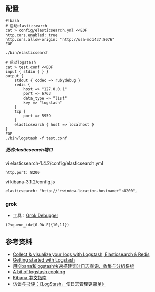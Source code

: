 ## 配置
```
#!bash
# 启动elasticsearch
cat > config/elasticsearch.yml <<EOF
http.cors.enabled: true
http.cors.allow-origin: "http://usa-mob437:8076"
EOF

./bin/elasticsearch

# 启动logstash
cat > test.conf <<EOF
input { stdin { } }
output {
    stdout { codec => rubydebug }
    redis {
        host => "127.0.0.1"
        port => 6763
        data_type => "list"
        key => "logstash"
    }
    tcp {
        port => 5959
    }
    elasticsearch { host => localhost }
}
EOF
./bin/logstash -f test.conf
```

##### 更改elasticsearch端口
vi elasticsearch-1.4.2/config/elasticsearch.yml  
```
http.port: 8200
```

vi kibana-3.1.2/config.js
```
elasticsearch: "http://"+window.location.hostname+":8200",
```

### grok
* 工具：[Grok Debugger](http://grokdebug.herokuapp.com)

```
(?<queue_id>[0-9A-F]{10,11})
```

## 参考资料
* [Collect & visualize your logs with Logstash, Elasticsearch & Redis](http://michael.bouvy.net/blog/en/2013/11/19/collect-visualize-your-logs-logstash-elasticsearch-redis-kibana/)
* [Getting started with Logstash](http://logstash.net/docs/1.4.2/tutorials/getting-started-with-logstash)
* [用Kibana和logstash快速搭建实时日志查询、收集与分析系统](http://storysky.blog.51cto.com/628458/1158707)
* [A bit of logstash cooking](https://home.regit.org/2014/01/a-bit-of-logstash-cooking/)
* [Kibana 中文指南](http://kibana.logstash.es)
* [访谈与书评：《LogStash，使日志管理更简单》](http://www.infoq.com/cn/articles/review-the-logstash-book)